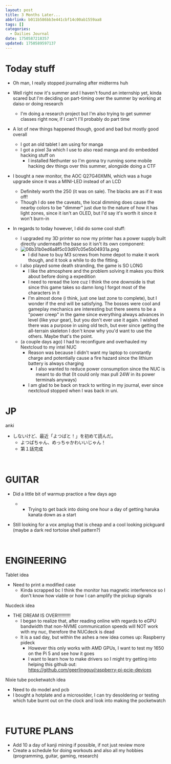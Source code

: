 ```yaml
---
layout: post
title: 3 Months Later...
abbrlink: b011b586bb3e441cbf14c00ab1559aa8
tags: []
categories:
  - Dailies Journal
date: 1750587218357
updated: 1750589597137
---
```


# Today stuff

- Oh man, I really stopped journaling after midterms huh

- Well right now it's summer and I haven't found an internship yet, kinda scared but I'm deciding on part-timing over the summer by working at daiso or doing research

  - I'm doing a research project but I'm also trying to get summer classes right now, if I can't I'll probably do part time

- A lot of new things happened though, good and bad but mostly good overall

  - I got an old tablet I am using for manga
  - I got a pixel 3a which I use to also read manga and do embedded hacking stuff on
    - I installed Nethunter so I'm gonna try running some mobile hacking dev things over this summer, alongside doing a CTF

- I bought a new monitor, the AOC Q27G40XMN, which was a huge upgrade since it was a MINI-LED instead of an LCD

  - Definitely worth the 250 (it was on sale). The blacks are as if it was off!
  - Though I do see the caveats, the local dimming does cause the nearby colors to be "dimmer" just due to the nature of how it has light zones, since it isn't an OLED, but I'd say it's worth it since it won't burn-in

- In regards to today however, I did do some cool stuff:

  - I upgraded my 3D printer so now my printer has a power supply built directly underneath the base so it isn't its own component:
  - ![06b31b0ed6a8f5c03d97c05e5b04931a.png](/resources/86b7f38d45164c93bbd9a53f9dd547b0.png)
    - I did have to buy M3 screws from home depot to make it work though, and it took a while to do the fitting.
  - I also played some death stranding, the game is SO LONG
    - I like the atmosphere and the problem solving it makes you think about before doing a expedition
    - I need to reread the lore cuz I think the one downside is that since this game takes so damn long I forgot most of the characters in it
    - I'm almost done (i think, just one last zone to complete), but I wonder if the end will be satisfying. The bosses were cool and gameplay mechanics are interesting but there seems to be a "power creep" in the game since everything always advances in level (like your gear), but you don't ever use it again. I wished there was a purpose in using old tech, but ever since getting the all-terrain skeleton I don't know why you'd want to use the others. Maybe that's the point.
  - (a couple days ago) I had to reconfigure and overhauled my Nextcloud to my intel NUC
    - Reason was because I didn't want my laptop to constantly charge and potentially cause a fire hazard since the lithium battery is always charging
      - I also wanted to reduce power consumption since the NUC is meant to do that (It could only max pull 24W in its power terminals anyways)
    - I am glad to be back on track to writing in my journal, ever since nextcloud stopped when I was back in uni.

# JP

anki

- しないけど、最近「よつばと！」を初めて読んだ。
  - よつばちゃん、めっちゃかわいいじゃん！
  - 第１話完成

 

# GUITAR

- Did a little bit of warmup practice a few days ago

  - - Trying to get back into doing one hour a day of getting haruka kanata down as a start
- Still looking for a vox amplug that is cheap and a cool looking pickguard (maybe a dark red tortoise shell pattern?)

 

# ENGINEERING

Tablet idea

- Need to print a modified case
  - Kinda scrapped bc I think the monitor has magnetic interference so I don't know how viable or how I can amplify the pickup signals

Nucdeck idea

- THE DREAM IS OVER!!!!!!!!!!
  - I began to realize that, after reading online with regards to eGPU bandwidth that non-NVME communication speeds will NOT work with my nuc, therefore the NUCdeck is dead
  - It is a sad day, but within the ashes a new idea comes up: Raspberry pideck
    - However this only works with AMD GPUs, I want to test my 1650 on the Pi 5 and see how it goes
    - I want to learn how to make drivers so I might try getting into helping this github out: <https://github.com/geerlingguy/raspberry-pi-pcie-devices>

Nixie tube pocketwatch idea

- Need to do model and pcb
- I bought a hotplate and a microsolder, I can try desoldering or testing which tube burnt out on the clock and look into making the pocketwatch

 

# FUTURE PLANS

- Add 10 a day of kanji mining if possible, if not just review more
- Create a schedule for doing workouts and also all my hobbies (programming, guitar, gaming, research)

